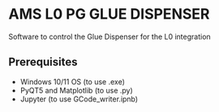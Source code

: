 # AMS L0 PG GLUE DISPENSER

Software to control the Glue Dispenser for the L0 integration 

## Prerequisites

- Windows 10/11 OS (to use .exe)
- PyQT5 and Matplotlib (to use .py)
- Jupyter (to use GCode_writer.ipnb)